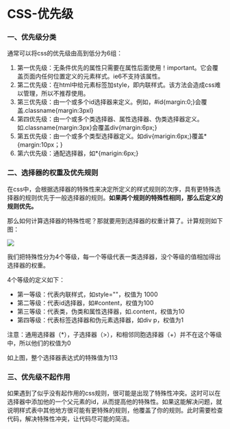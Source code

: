 # CSS-优先级

### 一、优先级分类

通常可以将css的优先级由高到低分为6组：

1. 第一优先级：无条件优先的属性只需要在属性后面使用！important。它会覆盖页面内任何位置定义的元素样式。ie6不支持该属性。
2. 第二优先级：在html中给元素标签加style，即内联样式。该方法会造成css难以管理，所以不推荐使用。
3. 第三优先级：由一个或多个id选择器来定义。例如，#id{margin:0;}会覆盖.classname{margin:3pxl}
4. 第四优先级：由一个或多个类选择器、属性选择器、伪类选择器定义。如.classname{margin:3px}会覆盖div{margin:6px;}
5. 第五优先级：由一个或多个类型选择器定义。如div{marigin:6px;}覆盖*{margin:10px；}
6. 第六优先级：通配选择器，如*{marigin:6px;}

### 二、选择器的权重及优先规则

在css中，会根据选择器的特殊性来决定所定义的样式规则的次序，具有更特殊选择器的规则优先于一般选择器的规则。**如果两个规则的特殊性相同，那么后定义的规则优先。**

那么如何计算选择器的特殊性呢？那就要用到选择器的权重计算了。计算规则如下图：

![](http://upload-images.jianshu.io/upload_images/7265016-b95da9fd32a3b012?imageMogr2/auto-orient/strip%7CimageView2/2/w/1240#alt=image)

我们把特殊性分为4个等级，每一个等级代表一类选择器，没个等级的值相加得出选择器的权重。

4个等级的定义如下：

- 第一等级：代表内联样式，如style=""，权值为 1000
- 第二等级：代表id选择器，如#content，权值为100
- 第三等级：代表类，伪类和属性选择器，如.content，权值为10
- 第四等级：代表标签选择器和伪元素选择器，如div p，权值为1

注意：通用选择器（*），子选择器（>），和相邻同胞选择器（+）并不在这个等级中，所以他们的权值为0

如上图，整个选择器表达式的特殊值为113

### 三、优先级不起作用

如果遇到了似乎没有起作用的css规则，很可能是出现了特殊性冲突。这时可以在选择器中添加他的一个父元素的id，从而提高他的特殊性。如果这能解决问题，就说明样式表中其他地方很可能有更特殊的规则，他覆盖了你的规则。此时需要检查代码，解决特殊性冲突，让代码尽可能的简洁。
